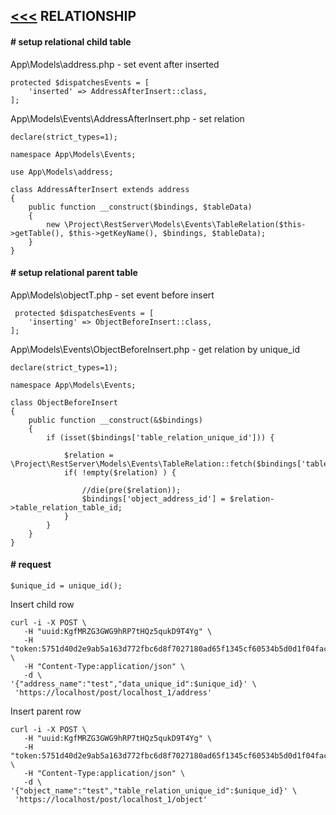 ## [<<<](https://github.com/kriit24/project-rest-server/) RELATIONSHIP

#### # setup relational child table

App\Models\address.php - set event after inserted
```
protected $dispatchesEvents = [
    'inserted' => AddressAfterInsert::class,
];
```

App\Models\Events\AddressAfterInsert.php - set relation

```
declare(strict_types=1);

namespace App\Models\Events;

use App\Models\address;

class AddressAfterInsert extends address
{
    public function __construct($bindings, $tableData)
    {
        new \Project\RestServer\Models\Events\TableRelation($this->getTable(), $this->getKeyName(), $bindings, $tableData);
    }
}
```

#### # setup relational parent table

App\Models\objectT.php - set event before insert
```
 protected $dispatchesEvents = [
    'inserting' => ObjectBeforeInsert::class,
];
```

App\Models\Events\ObjectBeforeInsert.php - get relation by unique_id

```
declare(strict_types=1);

namespace App\Models\Events;

class ObjectBeforeInsert
{
    public function __construct(&$bindings)
    {
        if (isset($bindings['table_relation_unique_id'])) {

            $relation = \Project\RestServer\Models\Events\TableRelation::fetch($bindings['table_relation_unique_id']);
            if( !empty($relation) ) {
                
                //die(pre($relation));
                $bindings['object_address_id'] = $relation->table_relation_table_id;
            }
        }
    }
}
```

#### # request

```
$unique_id = unique_id();
```
Insert child row

```
curl -i -X POST \
   -H "uuid:KgfMRZG3GWG9hRP7tHQz5qukD9T4Yg" \
   -H "token:5751d40d2e9ab5a163d772fbc6d8f7027180ad65f1345cf60534b5d0d1f04facd35271987f05e0c8c9e8b5ba6a881bbe7bcce7521d5d995bdf08bc2ea00bc7dd" \
   -H "Content-Type:application/json" \
   -d \
'{"address_name":"test","data_unique_id":$unique_id}' \
 'https://localhost/post/localhost_1/address'
```

Insert parent row

```
curl -i -X POST \
   -H "uuid:KgfMRZG3GWG9hRP7tHQz5qukD9T4Yg" \
   -H "token:5751d40d2e9ab5a163d772fbc6d8f7027180ad65f1345cf60534b5d0d1f04facd35271987f05e0c8c9e8b5ba6a881bbe7bcce7521d5d995bdf08bc2ea00bc7dd" \
   -H "Content-Type:application/json" \
   -d \
'{"object_name":"test","table_relation_unique_id":$unique_id}' \
 'https://localhost/post/localhost_1/object'
```
